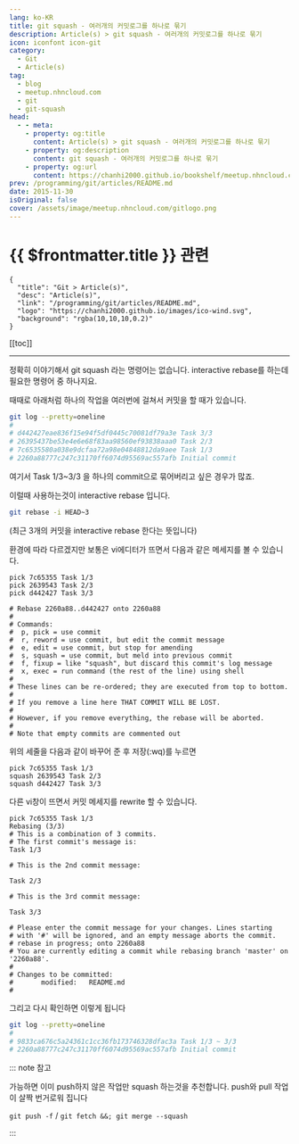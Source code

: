 ```yaml
---
lang: ko-KR
title: git squash - 여러개의 커밋로그를 하나로 묶기
description: Article(s) > git squash - 여러개의 커밋로그를 하나로 묶기
icon: iconfont icon-git
category: 
  - Git
  - Article(s)
tag: 
  - blog
  - meetup.nhncloud.com
  - git
  - git-squash
head:
  - - meta:
    - property: og:title
      content: Article(s) > git squash - 여러개의 커밋로그를 하나로 묶기
    - property: og:description
      content: git squash - 여러개의 커밋로그를 하나로 묶기
    - property: og:url
      content: https://chanhi2000.github.io/bookshelf/meetup.nhncloud.com/39.html
prev: /programming/git/articles/README.md
date: 2015-11-30
isOriginal: false
cover: /assets/image/meetup.nhncloud.com/gitlogo.png
---
```


# {{ $frontmatter.title }} 관련

```component VPCard
{
  "title": "Git > Article(s)",
  "desc": "Article(s)",
  "link": "/programming/git/articles/README.md",
  "logo": "https://chanhi2000.github.io/images/ico-wind.svg",
  "background": "rgba(10,10,10,0.2)"
}
```

[[toc]]

---

<SiteInfo
  name="git squash - 여러개의 커밋로그를 하나로 묶기| NHN Cloud Meetup"
  desc="git squash - 여러개의 커밋로그를 하나로 묶기"
  url="https://meetup.nhncloud.com/posts/39"
  logo="https://meetup.nhncloud.com/resources/img/favicon.ico"
  preview="/assets/image/meetup.nhncloud.com/gitlogo.png"/>

정확히 이야기해서 git squash 라는 명령어는 없습니다. interactive rebase를 하는데 필요한 명령어 중 하나지요.

때때로 아래처럼 하나의 작업을 여러번에 걸쳐서 커밋을 할 때가 있습니다. 

```sh
git log --pretty=oneline
#
# d442427eae836f15e94f5df0445c70081df79a3e Task 3/3
# 26395437be53e4e6e68f83aa98560ef93838aaa0 Task 2/3
# 7c6535580a038e9dcfaa72a98e04848812da9aee Task 1/3
# 2260a88777c247c31170ff6074d95569ac557afb Initial commit
```

여기서 Task 1/3~3/3 을 하나의 <VPIcon icon="iconfont icon-change"/>commit으로 묶어버리고 싶은 경우가 많죠.

이럴때 사용하는것이 interactive rebase 입니다.

```sh
git rebase -i HEAD~3
```

(최근 3개의 커밋을 interactive rebase 한다는 뜻입니다)

환경에 따라 다르겠지만 보통은 vi에디터가 뜨면서 다음과 같은 메세지를 볼 수 있습니다.

```
pick 7c65355 Task 1/3
pick 2639543 Task 2/3
pick d442427 Task 3/3

# Rebase 2260a88..d442427 onto 2260a88
#
# Commands:
#  p, pick = use commit
#  r, reword = use commit, but edit the commit message
#  e, edit = use commit, but stop for amending
#  s, squash = use commit, but meld into previous commit
#  f, fixup = like "squash", but discard this commit's log message
#  x, exec = run command (the rest of the line) using shell
#
# These lines can be re-ordered; they are executed from top to bottom.
#
# If you remove a line here THAT COMMIT WILL BE LOST.
#
# However, if you remove everything, the rebase will be aborted.
#
# Note that empty commits are commented out
```

위의 세줄을 다음과 같이 바꾸어 준 후 저장(:wq)를 누르면

```
pick 7c65355 Task 1/3
squash 2639543 Task 2/3
squash d442427 Task 3/3
```

다른 vi창이 뜨면서 커밋 메세지를 rewrite 할 수 있습니다.

```
pick 7c65355 Task 1/3
Rebasing (3/3)
# This is a combination of 3 commits.
# The first commit's message is:
Task 1/3

# This is the 2nd commit message:

Task 2/3

# This is the 3rd commit message:

Task 3/3

# Please enter the commit message for your changes. Lines starting
# with '#' will be ignored, and an empty message aborts the commit.
# rebase in progress; onto 2260a88
# You are currently editing a commit while rebasing branch 'master' on '2260a88'.
#
# Changes to be committed:
#       modified:   README.md
#
```

그리고 다시 확인하면 이렇게 됩니다

```sh
git log --pretty=oneline
#
# 9833ca676c5a24361c1cc36fb173746328dfac3a Task 1/3 ~ 3/3
# 2260a88777c247c31170ff6074d95569ac557afb Initial commit
```

::: note 참고

가능하면 이미 push하지 않은 작업만 squash 하는것을 추천합니다. push와 pull 작업이 살짝 번거로워 집니다

`git push -f` / `git fetch &&; git merge --squash`

:::

